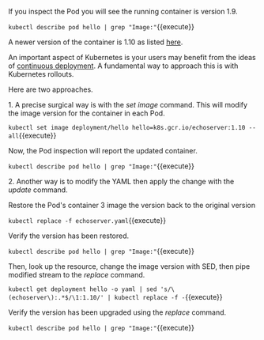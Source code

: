 If you inspect the Pod you will see the running container is version 1.9.

`kubectl describe pod hello | grep "Image:"`{{execute}}

A newer version of the container is 1.10 as listed [here](https://console.cloud.google.com/gcr/images/google-containers/GLOBAL/echoserver?gcrImageListsize=30).

An important aspect of Kubernetes is your users may benefit from the ideas of [continuous deployment](https://martinfowler.com/bliki/ContinuousDelivery.html). A fundamental way to approach this is with Kubernetes rollouts.

Here are two approaches.

1\. A precise surgical way is with the _set image_ command. This will modify the image version for the container in each Pod.

`kubectl set image deployment/hello hello=k8s.gcr.io/echoserver:1.10 --all`{{execute}}

Now, the Pod inspection will report the updated container.

`kubectl describe pod hello | grep "Image:"`{{execute}}

2\. Another way is to modify the YAML then apply the change with the _update_ command.

Restore the Pod's container 3
image the version back to the original version

`kubectl replace -f echoserver.yaml`{{execute}}

Verify the version has been restored.

`kubectl describe pod hello | grep "Image:"`{{execute}}

Then, look up the resource, change the image version with SED, then pipe modified stream to the _replace_ command.

`kubectl get deployment hello -o yaml | sed 's/\(echoserver\):.*$/\1:1.10/' | kubectl replace -f -`{{execute}}

Verify the version has been upgraded using the _replace_ command.

`kubectl describe pod hello | grep "Image:"`{{execute}}
